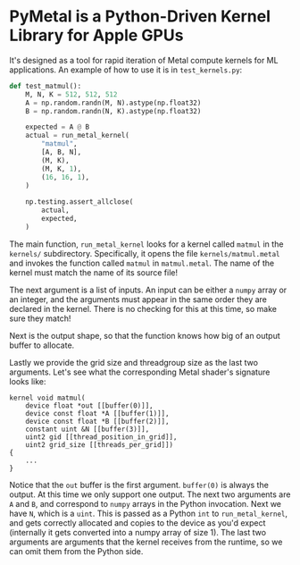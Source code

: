 # PyMetal is a Python-Driven Kernel Library for Apple GPUs
It's designed as a tool for rapid iteration of Metal compute kernels for ML applications. An 
example of how to use it is in `test_kernels.py`:
```python
def test_matmul():
    M, N, K = 512, 512, 512
    A = np.random.randn(M, N).astype(np.float32)
    B = np.random.randn(N, K).astype(np.float32)

    expected = A @ B
    actual = run_metal_kernel(
        "matmul",
        [A, B, N],
        (M, K),
        (M, K, 1),
        (16, 16, 1),
    )
    
    np.testing.assert_allclose(
        actual,
        expected,
    )
```

The main function, `run_metal_kernel` looks for a kernel called `matmul` in the `kernels/` 
subdirectory. Specifically, it opens the file `kernels/matmul.metal` and invokes the function
called `matmul` in `matmul.metal`. The name of the kernel must match the name of its source file!

The next argument is a list of inputs. An input can be either a `numpy` array or an integer, and
the arguments must appear in the same order they are declared in the kernel. There is no
checking for this at this time, so make sure they match! 

Next is the output shape, so that the function knows how big of an output buffer to allocate.

Lastly we provide the grid size and threadgroup size as the last two arguments.
Let's see what the corresponding Metal shader's signature looks like:
```metal
kernel void matmul(
    device float *out [[buffer(0)]],
    device const float *A [[buffer(1)]],
    device const float *B [[buffer(2)]],
    constant uint &N [[buffer(3)]],
    uint2 gid [[thread_position_in_grid]],
    uint2 grid_size [[threads_per_grid]])
{
    ...
}
```

Notice that the `out` buffer is the first argument. `buffer(0)` is always the output. At this time
we only support one output. The next two arguments are `A` and `B`, and correspond to `numpy` arrays
in the Python invocation. Next we have `N`, which is a `uint`. This is passed as a Python `int` to
`run_metal_kernel`, and gets correctly allocated and copies to the device as you'd expect (internally
it gets converted into a numpy array of size 1). The last two arguments are arguments that the
kernel receives from the runtime, so we can omit them from the Python side. 
